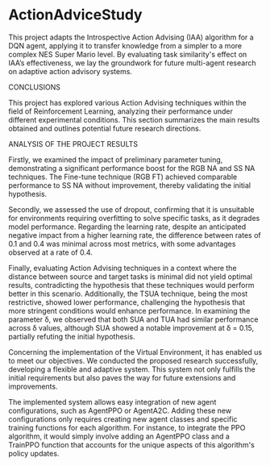 # ActionAdviceStudy
This project adapts the Introspective Action Advising (IAA) algorithm for a DQN agent, applying it to transfer knowledge from a simpler to a more complex NES Super Mario level. By evaluating task similarity's effect on IAA’s effectiveness, we lay the groundwork for future multi-agent research on adaptive action advisory systems.

CONCLUSIONS

This project has explored various Action Advising techniques within the field of Reinforcement Learning, analyzing their performance under different experimental conditions. This section summarizes the main results obtained and outlines potential future research directions.

ANALYSIS OF THE PROJECT RESULTS

Firstly, we examined the impact of preliminary parameter tuning, demonstrating a significant performance boost for the RGB NA and SS NA techniques. The Fine-tune technique (RGB FT) achieved comparable performance to SS NA without improvement, thereby validating the initial hypothesis.

Secondly, we assessed the use of dropout, confirming that it is unsuitable for environments requiring overfitting to solve specific tasks, as it degrades model performance. Regarding the learning rate, despite an anticipated negative impact from a higher learning rate, the difference between rates of 0.1 and 0.4 was minimal across most metrics, with some advantages observed at a rate of 0.4.

Finally, evaluating Action Advising techniques in a context where the distance between source and target tasks is minimal did not yield optimal results, contradicting the hypothesis that these techniques would perform better in this scenario. Additionally, the TSUA technique, being the most restrictive, showed lower performance, challenging the hypothesis that more stringent conditions would enhance performance. In examining the parameter δ, we observed that both SUA and TUA had similar performance across δ values, although SUA showed a notable improvement at δ = 0.15, partially refuting the initial hypothesis.

Concerning the implementation of the Virtual Environment, it has enabled us to meet our objectives. We conducted the proposed research successfully, developing a flexible and adaptive system. This system not only fulfills the initial requirements but also paves the way for future extensions and improvements.

The implemented system allows easy integration of new agent configurations, such as AgentPPO or AgentA2C. Adding these new configurations only requires creating new agent classes and specific training functions for each algorithm. For instance, to integrate the PPO algorithm, it would simply involve adding an AgentPPO class and a TrainPPO function that accounts for the unique aspects of this algorithm's policy updates.
